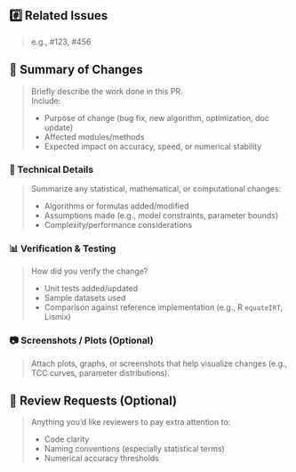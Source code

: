 ## #️⃣ Related Issues

> e.g., #123, #456

## 📝 Summary of Changes

> Briefly describe the work done in this PR.  
> Include:
> - Purpose of change (bug fix, new algorithm, optimization, doc update)
> - Affected modules/methods
> - Expected impact on accuracy, speed, or numerical stability

### 🔢 Technical Details

> Summarize any statistical, mathematical, or computational changes:  
> - Algorithms or formulas added/modified  
> - Assumptions made (e.g., model constraints, parameter bounds)  
> - Complexity/performance considerations

### 📊 Verification & Testing

> How did you verify the change?  
> - Unit tests added/updated  
> - Sample datasets used  
> - Comparison against reference implementation (e.g., R `equateIRT`, Lismix)

### 📷 Screenshots / Plots (Optional)

> Attach plots, graphs, or screenshots that help visualize changes (e.g., TCC curves, parameter distributions).

## 💬 Review Requests (Optional)

> Anything you’d like reviewers to pay extra attention to:  
> - Code clarity  
> - Naming conventions (especially statistical terms)  
> - Numerical accuracy thresholds  
